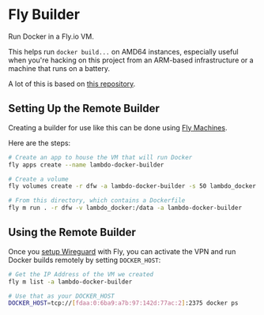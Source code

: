 # Fly Builder

Run Docker in a Fly.io VM. 

This helps run `docker build...` on AMD64 instances, especially useful when you're hacking on this project from an ARM-based infrastructure or a machine that runs on a battery.

A lot of this is based on [this repository](https://github.com/fly-apps/docker-daemon).

## Setting Up the Remote Builder

Creating a builder for use like this can be done using [Fly Machines](https://fly.io/docs/machines/).

Here are the steps:

```bash
# Create an app to house the VM that will run Docker
fly apps create --name lambdo-docker-builder

# Create a volume
fly volumes create -r dfw -a lambdo-docker-builder -s 50 lambdo_docker

# From this directory, which contains a Dockerfile
fly m run . -r dfw -v lambdo_docker:/data -a lambdo-docker-builder
```

## Using the Remote Builder

Once you [setup Wireguard](https://fly.io/docs/reference/private-networking/#private-network-vpn) with Fly, you can activate the VPN and run Docker builds remotely by setting `DOCKER_HOST`:

```bash
# Get the IP Address of the VM we created
fly m list -a lambdo-docker-builder

# Use that as your DOCKER_HOST
DOCKER_HOST=tcp://[fdaa:0:6ba9:a7b:97:142d:77ac:2]:2375 docker ps
```
